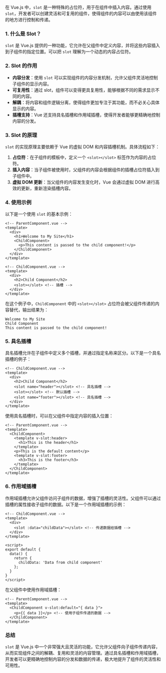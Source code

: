 在 Vue.js 中，`slot` 是一种特殊的占位符，用于在组件中插入内容。通过使用 `slot`，开发者可以创建灵活和可复用的组件，使得组件的内容可以由使用该组件的地方进行控制和传递。

### 1. 什么是 Slot？

`slot` 是 Vue.js 提供的一种功能，它允许在父组件中定义内容，并将这些内容插入到子组件的指定位置。可以把 `slot` 理解为一个动态的内容占位符。

### 2. Slot 的作用

- **内容分发**：使用 `slot` 可以实现组件的内容分发机制，允许父组件灵活地控制子组件的显示内容。
- **可复用性**：通过 slot，组件可以变得更具复用性，能够根据不同的需求显示不同的内容。
- **解耦**：将内容和组件逻辑分离，使得组件更加专注于其功能，而不必关心具体显示的内容。
- **插槽支持**：Vue 还支持具名插槽和作用域插槽，使得开发者能够更精确地控制内容的分发。

### 3. Slot 的原理

`slot` 的实现原理主要依赖于 Vue 的虚拟 DOM 和内容插槽机制。具体流程如下：

1. **占位符**：在子组件的模板中，定义一个 `<slot></slot>` 标签作为内容的占位符。
2. **插入内容**：当子组件被使用时，父组件的内容会根据组件的插槽占位符插入到子组件中。
3. **虚拟 DOM 更新**：当父组件的内容发生变化时，Vue 会通过虚拟 DOM 进行高效的更新，重新渲染插槽内容。

### 4. 使用示例

以下是一个使用 `slot` 的基本示例：

```vue
<!-- ParentComponent.vue -->
<template>
  <div>
    <h1>Welcome to My Site</h1>
    <ChildComponent>
      <p>This content is passed to the child component!</p>
    </ChildComponent>
  </div>
</template>

<!-- ChildComponent.vue -->
<template>
  <div>
    <h2>Child Component</h2>
    <slot></slot> <!-- 插槽 -->
  </div>
</template>
```

在这个例子中，`ChildComponent` 中的 `<slot></slot>` 占位符会被父组件传递的内容替代，输出结果为：

```
Welcome to My Site
Child Component
This content is passed to the child component!
```

### 5. 具名插槽

具名插槽允许在子组件中定义多个插槽，并通过指定名称来区分。以下是一个具名插槽的例子：

```vue
<!-- ChildComponent.vue -->
<template>
  <div>
    <h2>Child Component</h2>
    <slot name="header"></slot> <!-- 具名插槽 -->
    <slot></slot> <!-- 默认插槽 -->
    <slot name="footer"></slot> <!-- 具名插槽 -->
  </div>
</template>
```

使用具名插槽时，可以在父组件中指定内容的插入位置：

```vue
<!-- ParentComponent.vue -->
<template>
  <ChildComponent>
    <template v-slot:header>
      <h1>This is the header</h1>
    </template>
    <p>This is the default content</p>
    <template v-slot:footer>
      <h3>This is the footer</h3>
    </template>
  </ChildComponent>
</template>
```

### 6. 作用域插槽

作用域插槽允许父组件访问子组件的数据，增强了插槽的灵活性。父组件可以通过插槽的属性接收子组件的数据。以下是一个作用域插槽的示例：

```vue
<!-- ChildComponent.vue -->
<template>
  <div>
    <slot :data="childData"></slot> <!-- 传递数据给插槽 -->
  </div>
</template>

<script>
export default {
  data() {
    return {
      childData: 'Data from child component'
    };
  }
}
</script>
```

在父组件中使用作用域插槽：

```vue
<!-- ParentComponent.vue -->
<template>
  <ChildComponent v-slot:default="{ data }">
    <p>{{ data }}</p> <!-- 使用子组件传递的数据 -->
  </ChildComponent>
</template>
```

### 总结

`slot` 是 Vue.js 中一个非常强大且灵活的功能，它允许父组件向子组件传递内容，从而实现组件之间的解耦、复用和灵活的内容管理。通过具名插槽和作用域插槽，开发者可以更精确地控制内容的分发和数据的传递，极大地提升了组件的灵活性和可用性。